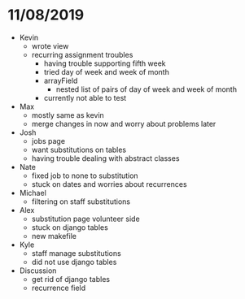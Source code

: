 # 11/08/2019
  - Kevin
    - wrote view
    - recurring assignment troubles
      - having trouble supporting fifth week
      - tried day of week and week of month
      - arrayField
        - nested list of pairs of day of week and week of month
      - currently not able to test
  - Max
    - mostly same as kevin
    - merge changes in now and worry about problems later
  - Josh
    - jobs page
    - want substitutions on tables
    - having trouble dealing with abstract classes
  - Nate
    - fixed job to none to substitution
    - stuck on dates and worries about recurrences
  - Michael
    - filtering on staff substitutions
  - Alex
    - substitution page volunteer side
    - stuck on django tables
    - new makefile
  - Kyle
    - staff manage substitutions
    - did not use django tables
  - Discussion
    - get rid of django tables
    - recurrence field
